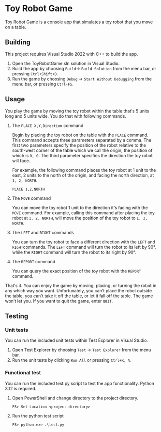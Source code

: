 # Toy Robot Game

Toy Robot Game is a console app that simulates a toy robot that you move on a table.

## Building

This project requires Visual Studio 2022 with C++ to build the app.

1. Open the ToyRobotGame.sln solution in Visual Studio.
2. Build the app by choosing `Build`-> `Build Solution` from the menu bar, or pressing `Ctrl+Shift+B`.
3. Run the game by choosing `Debug` -> `Start Without Debugging` from the menu bar, or pressing `Ctrl-F5`.

## Usage

You play the game by moving the toy robot within the table that's 5 units long and 5 units wide. You do that with following commands.

1. The `PLACE X,Y,Direction` command

   Begin by placing the toy robot on the table with the `PLACE` command. This command accepts three parameters separated by a comma. The first two parameters specify the position of the robot relative to the south-west corner of the table which we call the origin, the position of which is `0, 0`. The third parameter specifies the direction the toy robot will face.

   For example, the following command places the toy robot at 1 unit to the east, 2 units to the north of the origin, and facing the north direction, at `1, 2, NORTH`.

   ```
   PLACE 1,2,NORTH
   ```

2. The `MOVE` command

   You can move the toy robot 1 unit to the direction it's facing with the `MOVE` command. For example, calling this command after placing the toy robot at `1, 2, NORTH`, will move the position of the toy robot to `1, 3, NORTH`. 

3. The `LEFT` and `RIGHT` commands

   You can turn the toy robot to face a different direction with the `LEFT` and `RIGHT`commands. The `LEFT` command will turn the robot to its left by 90&deg;, while the `RIGHT` command will turn the robot to its right by 90&deg;.

4. The `REPORT` command

   You can query the exact position of the toy robot with the `REPORT` command.

That's it. You can enjoy the game by moving, placing, or turning the robot in any which way you want. Unfortunately, you can't place the robot outside the table, you can't take it off the table, or let it fall off the table. The game won't let you. If you want to quit the game, enter `QUIT`.

## Testing

### Unit tests

You can run the included unit tests within Test Explorer in Visual Studio. 

1. Open Test Explorer by choosing `Test` -> `Test Explorer` from the menu bar.
2. Run the unit tests by clicking `Run All` or pressing `Ctrl+R, V`.

### Functional test

You can run the included test.py script to test the app functionality. Python 3.12 is required.

1. Open PowerShell and change directory to the project directory.

   ```
   PS> Set-Location <project directory>
   ```
2. Run the python test script

   ```
   PS> python.exe .\test.py
   ```
